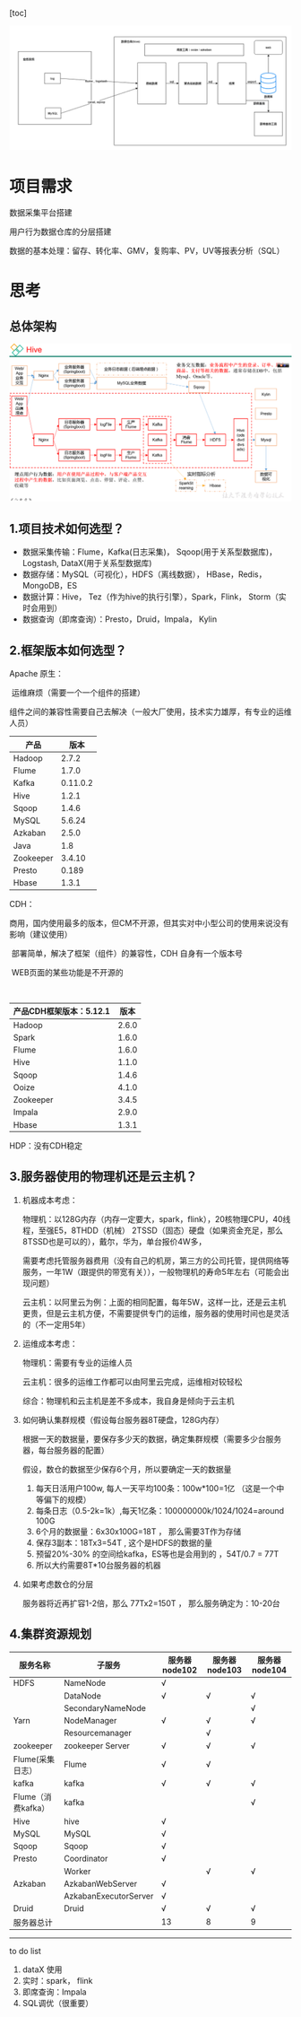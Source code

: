 [toc]



![](../../images/data-warehouse/image-20200615175921248.png)



# 项目需求

数据采集平台搭建

用户行为数据仓库的分层搭建

数据的基本处理：留存、转化率、GMV，复购率、PV，UV等报表分析（SQL）

# 思考

## 总体架构

![image-20200616191040061](../../images/data-warehouse/image-20200616191040061.png)

## 1.项目技术如何选型？

   * 数据采集传输：Flume，Kafka(日志采集)， Sqoop(用于关系型数据库)，Logstash, DataX(用于关系型数据库)
   * 数据存储：MySQL（可视化），HDFS（离线数据）， HBase，Redis， MongoDB，ES
   * 数据计算：Hive， Tez（作为hive的执行引擎），Spark，Flink， Storm（实时会用到）
   * 数据查询（即席查询）：Presto，Druid，Impala， Kylin

## 2.框架版本如何选型？

   Apache 原生： 

   ​	运维麻烦（需要一个一个组件的搭建）

   ​	组件之间的兼容性需要自己去解决（一般大厂使用，技术实力雄厚，有专业的运维人员）

| 产品      | 版本     |
| --------- | -------- |
| Hadoop    | 2.7.2    |
| Flume     | 1.7.0    |
| Kafka     | 0.11.0.2 |
| Hive      | 1.2.1    |
| Sqoop     | 1.4.6    |
| MySQL     | 5.6.24   |
| Azkaban   | 2.5.0    |
| Java      | 1.8      |
| Zookeeper | 3.4.10   |
| Presto    | 0.189    |
| Hbase     | 1.3.1    |


   CDH：

   ​	商用，国内使用最多的版本，但CM不开源，但其实对中小型公司的使用来说没有影响（建议使用）

   ​	部署简单，解决了框架（组件）的兼容性，CDH 自身有一个版本号

   ​	WEB页面的某些功能是不开源的

   ​	

| 产品CDH框架版本：5.12.1 | 版本  |
| ----------------------- | ----- |
| Hadoop                  | 2.6.0 |
| Spark                   | 1.6.0 |
| Flume                   | 1.6.0 |
| Hive                    | 1.1.0 |
| Sqoop                   | 1.4.6 |
| Ooize                   | 4.1.0 |
| Zookeeper               | 3.4.5 |
| Impala                  | 2.9.0 |
| Hbase                   | 1.3.1 |

   HDP：没有CDH稳定

  

## 3.服务器使用的**物理机**还是**云主机**？

1. 机器成本考虑：

   物理机：以128G内存（内存一定要大，spark，flink），20核物理CPU，40线程，至强E5，8THDD（机械） 2TSSD（固态）硬盘（如果资金充足，那么8TSSD也是可以的），戴尔，华为，单台报价4W多，

   需要考虑托管服务器费用（没有自己的机房，第三方的公司托管，提供网络等服务，一年1W（跟提供的带宽有关）），一般物理机的寿命5年左右（可能会出现问题）

   云主机：以阿里云为例：上面的相同配置，每年5W，这样一比，还是云主机更贵，但是云主机方便，不需要提供专门的运维，服务器的使用时间也是灵活的（不一定用5年）

2. 运维成本考虑：

   物理机：需要有专业的运维人员

   云主机：很多的运维工作都可以由阿里云完成，运维相对较轻松

   综合：物理机和云主机是差不多成本，我自身是倾向于云主机

3. 如何确认集群规模（假设每台服务器8T硬盘，128G内存）

   根据一天的数据量，要保存多少天的数据，确定集群规模（需要多少台服务器，每台服务器的配置）

   假设，数仓的数据至少保存6个月，所以要确定一天的数据量

   1. 每天日活用户100w, 每人一天平均100条：100w*100=1亿 （这是一个中等偏下的规模）
   2. 每条日志（0.5-2k=1k）,每天1亿条：100000000k/1024/1024=around 100G 
   3. 6个月的数据量：6x30x100G=18T ， 那么需要3T作为存储
   4. 保存3副本：18Tx3=54T , 这个是HDFS的数据的量
   5. 预留20%-30% 的空间给kafka，ES等也是会用到的 ，54T/0.7 = 77T
   6. 所以大约需要8T*10台服务器的机器

4. 如果考虑数仓的分层

   服务器将近再扩容1-2倍，那么 77Tx2=150T ， 那么服务确定为：10-20台



## 4.集群资源规划

| 服务名称           | 子服务                | 服务器node102 | 服务器node103 | 服务器node104 |
| ------------------ | --------------------- | ------------- | ------------- | ------------- |
| HDFS               | NameNode              | √             |               |               |
|                    | DataNode              | √             | √             | √             |
|                    | SecondaryNameNode     |               |               | √             |
| Yarn               | NodeManager           | √             | √             | √             |
|                    | Resourcemanager       |               | √             |               |
| zookeeper          | zookeeper Server      | √             | √             | √             |
| Flume(采集日志）   | Flume                 | √             | √             |               |
| kafka              | kafka                 | √             | √             | √             |
| Flume（消费kafka） | kafka                 |               |               | √             |
| Hive               | hive                  | √             |               |               |
| MySQL              | MySQL                 | √             |               |               |
| Sqoop              | Sqoop                 | √             |               |               |
| Presto             | Coordinator           | √             |               |               |
|                    | Worker                |               | √             | √             |
| Azkaban            | AzkabanWebServer      | √             |               |               |
|                    | AzkabanExecutorServer | √             |               |               |
| Druid              | Druid                 | √             | √             | √             |
| 服务器总计         |                       | 13            | 8             | 9             |







----




to do list

1. dataX 使用
2. 实时：spark， flink
3. 即席查询：Impala
4. SQL调优（很重要）



